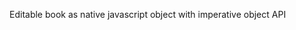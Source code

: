 Editable book as native javascript object with imperative object API

<!--
TODO: !!6 Example of usage, link to tests
-->
